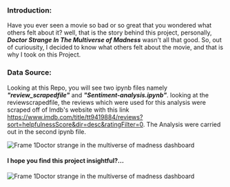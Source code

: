 ### Introduction:
Have you ever seen a movie so bad or so great that you wondered what others felt about it? well, that is the story behind this project, personally, ***Doctor Strange In The Multiverse of Madness*** wasn't all that good. So, out of curiousity, I decided to know what others felt about the movie, and that is why I took on this Project.


### Data Source:
Looking at this Repo, you will see two ipynb files namely ***"review_scrapedfile"*** and ***"Sentiment-analysis.ipynb"***. looking at the reviewscrapedfile, the reviews which were used for this analysis were scraped off of Imdb's website with this link https://www.imdb.com/title/tt9419884/reviews?sort=helpfulnessScore&dir=desc&ratingFilter=0. The Analysis were carried out in the second ipynb file. 

![Frame 1Doctor strange in the multiverse of madness dashboard](https://user-images.githubusercontent.com/58835748/183310251-1cdb6742-4c48-451e-b507-5bb89aa95b7e.png)



#### I hope you find this project insightful?...
![Frame 1Doctor strange in the multiverse of madness dashboard](https://user-images.githubusercontent.com/58835748/183310207-081e0e0d-b8cc-44a1-b679-4a50ab1c3b55.svg)
